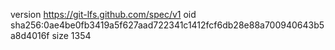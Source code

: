 version https://git-lfs.github.com/spec/v1
oid sha256:0ae4be0fb3419a5f627aad722341c1412fcf6db28e88a700940643b5a8d4016f
size 1354

